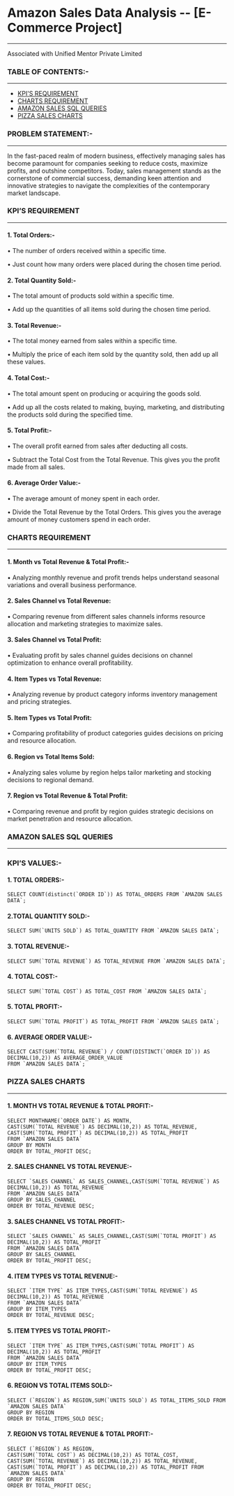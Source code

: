 # Amazon Sales Data Analysis -- [E-Commerce Project]
_____________________________________________________

Associated with Unified Mentor Private Limited

### TABLE OF CONTENTS:-
__________________________

- [KPI'S REQUIREMENT](#kpis-requirement)
- [CHARTS REQUIREMENT](#charts-requirement)
- [AMAZON SALES SQL QUERIES](#amazon-sales-sql-queries)
- [PIZZA SALES CHARTS](#pizza-sales-charts)

### PROBLEM STATEMENT:-
___________________________

In the fast-paced realm of modern business, effectively managing sales has become paramount for companies seeking to reduce costs, maximize profits, and outshine competitors. Today, sales management stands as the cornerstone of commercial success, demanding keen attention and innovative strategies to navigate the complexities of the contemporary market landscape.

### KPI’S REQUIREMENT
_______________________

#### 1. Total Orders:-

• The number of orders received within a specific time.

• Just count how many orders were placed during the chosen time period.

#### 2. Total Quantity Sold:-

• The total amount of products sold within a specific time.

• Add up the quantities of all items sold during the chosen time period.

#### 3. Total Revenue:-

• The total money earned from sales within a specific time.

• Multiply the price of each item sold by the quantity sold, then add up all these values.

#### 4. Total Cost:-

• The total amount spent on producing or acquiring the goods sold.

• Add up all the costs related to making, buying, marketing, and distributing the products sold during the specified time.

#### 5. Total Profit:-

• The overall profit earned from sales after deducting all costs.

• Subtract the Total Cost from the Total Revenue. This gives you the profit made from all sales.

#### 6. Average Order Value:-

• The average amount of money spent in each order.

• Divide the Total Revenue by the Total Orders. This gives you the average amount of money customers spend in each order.



### CHARTS REQUIREMENT
_________________________

#### 1. Month vs Total Revenue & Total Profit:-
• Analyzing monthly revenue and profit trends helps understand seasonal variations and overall business performance.

#### 2. Sales Channel vs Total Revenue:
• Comparing revenue from different sales channels informs resource allocation and marketing strategies to maximize sales.

#### 3. Sales Channel vs Total Profit:
• Evaluating profit by sales channel guides decisions on channel optimization to enhance overall profitability.

#### 4. Item Types vs Total Revenue:
• Analyzing revenue by product category informs inventory management and pricing strategies.

#### 5. Item Types vs Total Profit:
• Comparing profitability of product categories guides decisions on pricing and resource allocation.

#### 6. Region vs Total Items Sold:
• Analyzing sales volume by region helps tailor marketing and stocking decisions to regional demand.

#### 7. Region vs Total Revenue & Total Profit:
• Comparing revenue and profit by region guides strategic decisions on market penetration and resource allocation.

### AMAZON SALES SQL QUERIES
___________________________

### KPI’S VALUES:-

#### 1. TOTAL ORDERS:-
```
SELECT COUNT(distinct(`ORDER ID`)) AS TOTAL_ORDERS FROM `AMAZON SALES DATA`;
```

#### 2.TOTAL QUANTITY SOLD:-
```
SELECT SUM(`UNITS SOLD`) AS TOTAL_QUANTITY FROM `AMAZON SALES DATA`;
```

#### 3. TOTAL REVENUE:-
```
SELECT SUM(`TOTAL REVENUE`) AS TOTAL_REVENUE FROM `AMAZON SALES DATA`;
```

#### 4. TOTAL COST:-
```
SELECT SUM(`TOTAL COST`) AS TOTAL_COST FROM `AMAZON SALES DATA`;
```

#### 5. TOTAL PROFIT:-
```
SELECT SUM(`TOTAL PROFIT`) AS TOTAL_PROFIT FROM `AMAZON SALES DATA`;
```

#### 6. AVERAGE ORDER VALUE:-
```
SELECT CAST(SUM(`TOTAL REVENUE`) / COUNT(DISTINCT(`ORDER ID`)) AS DECIMAL(10,2)) AS AVERAGE_ORDER_VALUE
FROM `AMAZON SALES DATA`;
```

### PIZZA SALES CHARTS
________________________

#### 1. MONTH VS TOTAL REVENUE & TOTAL PROFIT:-
```
SELECT MONTHNAME(`ORDER DATE`) AS MONTH,
CAST(SUM(`TOTAL REVENUE`) AS DECIMAL(10,2)) AS TOTAL_REVENUE, CAST(SUM(`TOTAL PROFIT`) AS DECIMAL(10,2)) AS TOTAL_PROFIT 
FROM `AMAZON SALES DATA`
GROUP BY MONTH
ORDER BY TOTAL_PROFIT DESC;
```

#### 2. SALES CHANNEL VS TOTAL REVENUE:-
```
SELECT `SALES CHANNEL` AS SALES_CHANNEL,CAST(SUM(`TOTAL REVENUE`) AS DECIMAL(10,2)) AS TOTAL_REVENUE
FROM `AMAZON SALES DATA` 
GROUP BY SALES_CHANNEL 
ORDER BY TOTAL_REVENUE DESC;
```

#### 3. SALES CHANNEL VS TOTAL PROFIT:-
```
SELECT `SALES CHANNEL` AS SALES_CHANNEL,CAST(SUM(`TOTAL PROFIT`) AS DECIMAL(10,2)) AS TOTAL_PROFIT
FROM `AMAZON SALES DATA` 
GROUP BY SALES_CHANNEL 
ORDER BY TOTAL_PROFIT DESC;
```

#### 4. ITEM TYPES VS TOTAL REVENUE:-
```
SELECT `ITEM TYPE` AS ITEM_TYPES,CAST(SUM(`TOTAL REVENUE`) AS DECIMAL(10,2)) AS TOTAL_REVENUE
FROM `AMAZON SALES DATA`
GROUP BY ITEM_TYPES
ORDER BY TOTAL_REVENUE DESC;
```

#### 5. ITEM TYPES VS TOTAL PROFIT:-
```
SELECT `ITEM TYPE` AS ITEM_TYPES,CAST(SUM(`TOTAL PROFIT`) AS DECIMAL(10,2)) AS TOTAL_PROFIT
FROM `AMAZON SALES DATA`
GROUP BY ITEM_TYPES
ORDER BY TOTAL_PROFIT DESC;
```

#### 6. REGION VS TOTAL ITEMS SOLD:-
```
SELECT (`REGION`) AS REGION,SUM(`UNITS SOLD`) AS TOTAL_ITEMS_SOLD FROM `AMAZON SALES DATA`
GROUP BY REGION
ORDER BY TOTAL_ITEMS_SOLD DESC;
```

#### 7. REGION VS TOTAL REVENUE & TOTAL PROFIT:-
```
SELECT (`REGION`) AS REGION,
CAST(SUM(`TOTAL COST`) AS DECIMAL(10,2)) AS TOTAL_COST, CAST(SUM(`TOTAL REVENUE`) AS DECIMAL(10,2)) AS TOTAL_REVENUE, CAST(SUM(`TOTAL PROFIT`) AS DECIMAL(10,2)) AS TOTAL_PROFIT FROM `AMAZON SALES DATA`
GROUP BY REGION
ORDER BY TOTAL_PROFIT DESC;
```




